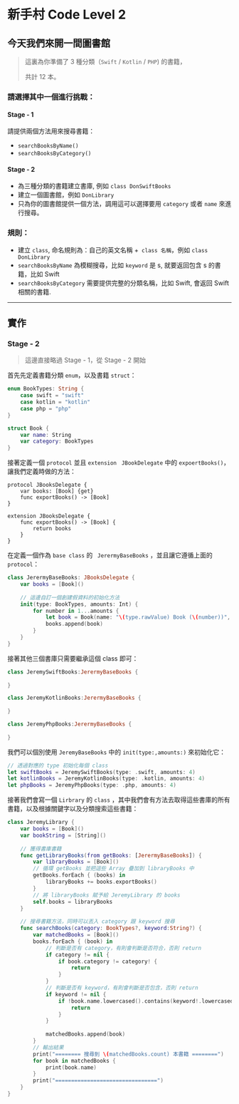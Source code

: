 # 新手村 Code Level 2



## 今天我們來開一間圖書館

> 這裏為你準備了 3 種分類（`Swift` / `Kotlin` / `PHP`) 的書籍，
>
> 共計 12 本。

### 請選擇其中一個進行挑戰：

#### Stage - 1
請提供兩個方法用來搜尋書籍：

- `searchBooksByName()`
- `searchBooksByCategory()`

#### Stage - 2

- 為三種分類的書籍建立書庫, 例如 `class DonSwiftBooks`
- 建立一個圖書館，例如 `DonLibrary`
- 只為你的圖書館提供一個方法，調用這可以選擇要用 `category` 或者 `name` 來進行搜尋。

### 規則：

- 建立 `class`, 命名規則為：自己的英文名稱 +` class 名稱`，例如 `class DonLibrary`
- `searchBooksByName` 為模糊搜尋，比如 `keyword` 是 s, 就要返回包含 s 的書籍，比如 Swift
- `searchBooksByCategory` 需要提供完整的分類名稱，比如 Swift, 會返回 Swift 相關的書籍.



---

## 實作

### Stage - 2

> 這邊直接略過 Stage - 1，從 Stage - 2 開始

首先先定義書籍分類 `enum`，以及書籍 `struct`：

```swift
enum BookTypes: String {
    case swift = "swift"
    case kotlin = "kotlin"
    case php = "php"
}

struct Book {
    var name: String
    var category: BookTypes
}
```

接著定義一個 `protocol` 並且 `extension ` `JBookDelegate` 中的 `expoertBooks()`，讓我們定義時做的方法：

```
protocol JBooksDelegate {
    var books: [Book] {get}
    func exportBooks() -> [Book]
}

extension JBooksDelegate {
    func exportBooks() -> [Book] {
        return books
    }
}
```

在定義一個作為 `base class` 的 ` JerermyBaseBooks` ，並且讓它遵循上面的 `protocol`：

```Swift
class JerermyBaseBooks: JBooksDelegate {
    var books = [Book]()
    
    // 這邊自訂一個創建假資料的初始化方法
    init(type: BookTypes, amounts: Int) {
        for number in 1...amounts {
            let book = Book(name: "\(type.rawValue) Book (\(number))", category: type)
            books.append(book)
        }
    }
}
```

接著其他三個書庫只需要繼承這個 class 即可：

```swift
class JeremySwiftBooks:JerermyBaseBooks {
    
}

class JeremyKotlinBooks:JerermyBaseBooks {
    
}

class JeremyPhpBooks:JerermyBaseBooks {
    
}
```

我們可以個別使用 `JeremyBaseBooks` 中的 `init(type:,amounts:)` 來初始化它：

```swift
// 透過對應的 type 初始化每個 class
let swiftBooks = JeremySwiftBooks(type: .swift, amounts: 4)
let kotlinBooks = JeremyKotlinBooks(type: .kotlin, amounts: 4)
let phpBooks = JeremyPhpBooks(type: .php, amounts: 4)
```

接著我們會寫一個 `Lirbrary` 的 `class` ，其中我們會有方法去取得這些書庫的所有書籍，以及根據關鍵字以及分類搜索這些書籍：

```swift
class JeremyLibrary {
    var books = [Book]()
    var bookString = [String]()
    
    // 獲得書庫書籍
    func getLibraryBooks(from getBooks: [JerermyBaseBooks]) {
        var libraryBooks = [Book]()
        // 循環 getBooks 並把這些 Array 疊加到 libraryBooks 中
        getBooks.forEach { (books) in
            libraryBooks += books.exportBooks()
        }
        // 將 libraryBooks 賦予給 JeremyLibrary 的 books
        self.books = libraryBooks
    }
    
    // 搜尋書籍方法，同時可以丟入 category 跟 keyword 搜尋
    func searchBooks(category: BookTypes?, keyword:String?) {
        var matchedBooks = [Book]()
        books.forEach { (book) in
            // 判斷是否有 category，有則會判斷是否符合，否則 return
            if category != nil {
                if book.category != category! {
                    return
                }
            }
            // 判斷是否有 keyword，有則會判斷是否包含，否則 return
            if keyword != nil {
                if !book.name.lowercased().contains(keyword!.lowercased()) {
                    return
                }
            }
            
            matchedBooks.append(book)
        }
        // 輸出結果
        print("======== 搜尋到 \(matchedBooks.count) 本書籍 ========")
        for book in matchedBooks {
            print(book.name)
        }
        print("================================")
    }
}
```

